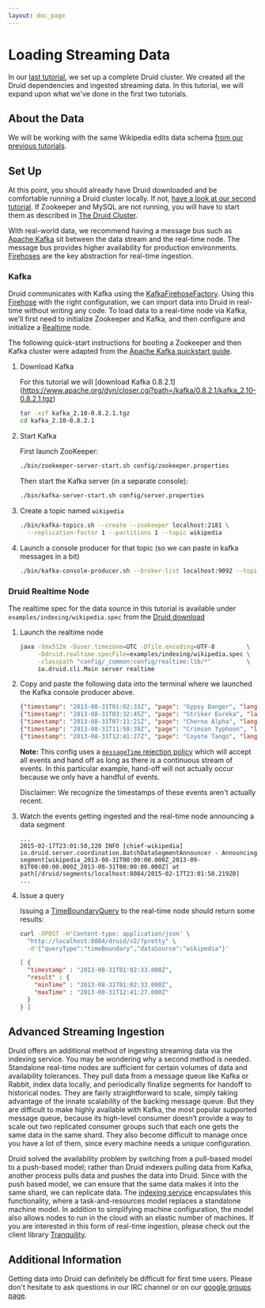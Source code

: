 ```yaml
---
layout: doc_page
---
```


# Loading Streaming Data

In our [last tutorial](../tutorials/tutorial-the-druid-cluster.html), we set up a
complete Druid cluster. We created all the Druid dependencies and ingested
streaming data. In this tutorial, we will expand upon what we've done in the
first two tutorials.

## About the Data

We will be working with the same Wikipedia edits data schema [from our previous
tutorials](tutorial-a-first-look-at-druid.html#about-the-data).

## Set Up

At this point, you should already have Druid downloaded and be comfortable
running a Druid cluster locally. If not, [have a look at our second
tutorial](../tutorials/tutorial-the-druid-cluster.html). If Zookeeper and MySQL are not
running, you will have to start them as described in [The Druid
Cluster](../tutorials/tutorial-the-druid-cluster.html).

With real-world data, we recommend having a message bus such as [Apache
Kafka](http://kafka.apache.org/) sit between the data stream and the real-time
node. The message bus provides higher availability for production environments.
[Firehoses](../ingestion/firehose.html) are the key abstraction for real-time ingestion.

### Kafka

Druid communicates with Kafka using the
[KafkaFirehoseFactory](../ingestion/firehose.html). Using this [Firehose](../ingestion/firehose.html)
with the right configuration, we can import data into Druid in real-time
without writing any code. To load data to a real-time node via Kafka, we'll
first need to initialize Zookeeper and Kafka, and then configure and initialize
a [Realtime](../design/realtime.html) node.

The following quick-start instructions for booting a Zookeeper and then Kafka
cluster were adapted from the [Apache Kafka quickstart guide](http://kafka.apache.org/documentation.html#quickstart).

1. Download Kafka

    For this tutorial we will [download Kafka 0.8.2.1]
    (https://www.apache.org/dyn/closer.cgi?path=/kafka/0.8.2.1/kafka_2.10-0.8.2.1.tgz)

    ```bash
    tar -xzf kafka_2.10-0.8.2.1.tgz
    cd kafka_2.10-0.8.2.1
    ```

1. Start Kafka

    First launch ZooKeeper:

    ```bash
    ./bin/zookeeper-server-start.sh config/zookeeper.properties
    ```

    Then start the Kafka server (in a separate console):

    ```bash
    ./bin/kafka-server-start.sh config/server.properties
    ```

1. Create a topic named `wikipedia`

    ```bash
    ./bin/kafka-topics.sh --create --zookeeper localhost:2181 \
      --replication-factor 1 --partitions 1 --topic wikipedia
    ```

1. Launch a console producer for that topic (so we can paste in kafka
   messages in a bit)

    ```bash
    ./bin/kafka-console-producer.sh --broker-list localhost:9092 --topic wikipedia
    ```

### Druid Realtime Node

The realtime spec for the data source in this tutorial is available under
`examples/indexing/wikipedia.spec` from the [Druid
download](http://static.druid.io/artifacts/releases/druid-services-0.7.1-bin.tar.gz)

1. Launch the realtime node

    ```bash
    java -Xmx512m -Duser.timezone=UTC -Dfile.encoding=UTF-8         \
         -Ddruid.realtime.specFile=examples/indexing/wikipedia.spec \
         -classpath "config/_common:config/realtime:lib/*"          \
         io.druid.cli.Main server realtime
    ```

1. Copy and paste the following data into the terminal where we launched
   the Kafka console producer above.

    ```json
    {"timestamp": "2013-08-31T01:02:33Z", "page": "Gypsy Danger", "language" : "en", "user" : "nuclear", "unpatrolled" : "true", "newPage" : "true", "robot": "false", "anonymous": "false", "namespace":"article", "continent":"North America", "country":"United States", "region":"Bay Area", "city":"San Francisco", "added": 57, "deleted": 200, "delta": -143}
    {"timestamp": "2013-08-31T03:32:45Z", "page": "Striker Eureka", "language" : "en", "user" : "speed", "unpatrolled" : "false", "newPage" : "true", "robot": "true", "anonymous": "false", "namespace":"wikipedia", "continent":"Australia", "country":"Australia", "region":"Cantebury", "city":"Syndey", "added": 459, "deleted": 129, "delta": 330}
    {"timestamp": "2013-08-31T07:11:21Z", "page": "Cherno Alpha", "language" : "ru", "user" : "masterYi", "unpatrolled" : "false", "newPage" : "true", "robot": "true", "anonymous": "false", "namespace":"article", "continent":"Asia", "country":"Russia", "region":"Oblast", "city":"Moscow", "added": 123, "deleted": 12, "delta": 111}
    {"timestamp": "2013-08-31T11:58:39Z", "page": "Crimson Typhoon", "language" : "zh", "user" : "triplets", "unpatrolled" : "true", "newPage" : "false", "robot": "true", "anonymous": "false", "namespace":"wikipedia", "continent":"Asia", "country":"China", "region":"Shanxi", "city":"Taiyuan", "added": 905, "deleted": 5, "delta": 900}
    {"timestamp": "2013-08-31T12:41:27Z", "page": "Coyote Tango", "language" : "ja", "user" : "stringer", "unpatrolled" : "true", "newPage" : "false", "robot": "true", "anonymous": "false", "namespace":"wikipedia", "continent":"Asia", "country":"Japan", "region":"Kanto", "city":"Tokyo", "added": 1, "deleted": 10, "delta": -9}
    ```

    **Note:** This config uses a [`messageTime` rejection policy](../design/plumber.html)
    which will accept all events and hand off as long as there is a continuous
    stream of events. In this particular example, hand-off will not actually
    occur because we only have a handful of events.

    Disclaimer: We recognize the timestamps of these events aren't actually recent.

1. Watch the events getting ingested and the real-time node announcing a data
   segment

    ```
    ...
    2015-02-17T23:01:50,220 INFO [chief-wikipedia] io.druid.server.coordination.BatchDataSegmentAnnouncer - Announcing segment[wikipedia_2013-08-31T00:00:00.000Z_2013-09-01T00:00:00.000Z_2013-08-31T00:00:00.000Z] at path[/druid/segments/localhost:8084/2015-02-17T23:01:50.219Z0]
    ...
    ```

1. Issue a query

    Issuing a [TimeBoundaryQuery](../querying/timeboundaryquery.html) to the real-time node
    should return some results:

    ```bash
    curl -XPOST -H'Content-type: application/json' \
      "http://localhost:8084/druid/v2/?pretty" \
      -d'{"queryType":"timeBoundary","dataSource":"wikipedia"}'
    ```

    ```json
    [ {
      "timestamp" : "2013-08-31T01:02:33.000Z",
      "result" : {
        "minTime" : "2013-08-31T01:02:33.000Z",
        "maxTime" : "2013-08-31T12:41:27.000Z"
      }
    } ]
    ```

## Advanced Streaming Ingestion

Druid offers an additional method of ingesting streaming data via the indexing service. You may be wondering why a second method is needed. Standalone real-time nodes are sufficient for certain volumes of data and availability tolerances. They pull data from a message queue like Kafka or Rabbit, index data locally, and periodically finalize segments for handoff to historical nodes. They are fairly straightforward to scale, simply taking advantage of the innate scalability of the backing message queue. But they are difficult to make highly available with Kafka, the most popular supported message queue, because its high-level consumer doesn’t provide a way to scale out two replicated consumer groups such that each one gets the same data in the same shard. They also become difficult to manage once you have a lot of them, since every machine needs a unique configuration.

Druid solved the availability problem by switching from a pull-based model to a push-based model; rather than Druid indexers pulling data from Kafka, another process pulls data and pushes the data into Druid. Since with the push based model, we can ensure that the same data makes it into the same shard, we can replicate data. The [indexing service](../design/indexing-service.html) encapsulates this functionality, where a task-and-resources model replaces a standalone machine model. In addition to simplifying machine configuration, the model also allows nodes to run in the cloud with an elastic number of machines. If you are interested in this form of real-time ingestion, please check out the client library [Tranquility](https://github.com/druid-io/tranquility).

Additional Information
----------------------

Getting data into Druid can definitely be difficult for first time users. Please don't hesitate to ask questions in our IRC channel or on our [google groups page](https://groups.google.com/forum/#!forum/druid-user).

